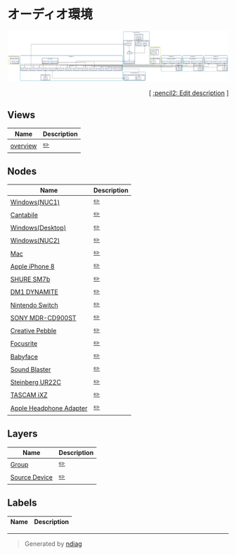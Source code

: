 # オーディオ環境

![view](view-overview.svg)



<p align="right">
  [ <a href="../ndiag.descriptions/_index.md">:pencil2: Edit description</a> ]
</p>


## Views

| Name | Description |
| --- | --- |
| [overview](view-overview.md) | <a href="../ndiag.descriptions/_view-overview.md">:pencil2:</a> |

## Nodes

| Name | Description |
| --- | --- |
| [Windows(NUC1)](node-windows(nuc1).md) | <a href="../ndiag.descriptions/_node-windows(nuc1).md">:pencil2:</a> |
| [Cantabile](node-cantabile.md) | <a href="../ndiag.descriptions/_node-cantabile.md">:pencil2:</a> |
| [Windows(Desktop)](node-windows(desktop).md) | <a href="../ndiag.descriptions/_node-windows(desktop).md">:pencil2:</a> |
| [Windows(NUC2)](node-windows(nuc2).md) | <a href="../ndiag.descriptions/_node-windows(nuc2).md">:pencil2:</a> |
| [Mac](node-mac.md) | <a href="../ndiag.descriptions/_node-mac.md">:pencil2:</a> |
| [Apple iPhone 8](node-apple_iphone_8.md) | <a href="../ndiag.descriptions/_node-apple_iphone_8.md">:pencil2:</a> |
| [SHURE SM7b](node-shure_sm7b.md) | <a href="../ndiag.descriptions/_node-shure_sm7b.md">:pencil2:</a> |
| [DM1 DYNAMITE](node-dm1_dynamite.md) | <a href="../ndiag.descriptions/_node-dm1_dynamite.md">:pencil2:</a> |
| [Nintendo Switch](node-nintendo_switch.md) | <a href="../ndiag.descriptions/_node-nintendo_switch.md">:pencil2:</a> |
| [SONY MDR-CD900ST](node-sony_mdr-cd900st.md) | <a href="../ndiag.descriptions/_node-sony_mdr-cd900st.md">:pencil2:</a> |
| [Creative Pebble](node-creative_pebble.md) | <a href="../ndiag.descriptions/_node-creative_pebble.md">:pencil2:</a> |
| [Focusrite](node-focusrite.md) | <a href="../ndiag.descriptions/_node-focusrite.md">:pencil2:</a> |
| [Babyface](node-babyface.md) | <a href="../ndiag.descriptions/_node-babyface.md">:pencil2:</a> |
| [Sound Blaster](node-sound_blaster.md) | <a href="../ndiag.descriptions/_node-sound_blaster.md">:pencil2:</a> |
| [Steinberg UR22C](node-steinberg_ur22c.md) | <a href="../ndiag.descriptions/_node-steinberg_ur22c.md">:pencil2:</a> |
| [TASCAM iXZ](node-tascam_ixz.md) | <a href="../ndiag.descriptions/_node-tascam_ixz.md">:pencil2:</a> |
| [Apple Headphone Adapter](node-apple_headphone_adapter.md) | <a href="../ndiag.descriptions/_node-apple_headphone_adapter.md">:pencil2:</a> |

## Layers

| Name | Description |
| --- | --- |
| [Group](layer-group.md) | <a href="../ndiag.descriptions/_layer-group.md">:pencil2:</a> |
| [Source Device](layer-source_device.md) | <a href="../ndiag.descriptions/_layer-source_device.md">:pencil2:</a> |

## Labels

| Name | Description |
| --- | --- |

---

> Generated by [ndiag](https://github.com/k1LoW/ndiag)
